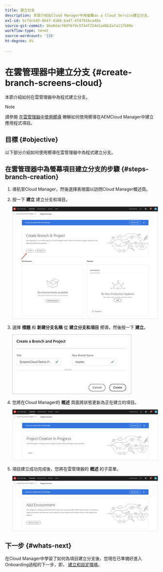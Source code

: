 ```yaml
---
title: 建立分支
description: 本頁介紹在Cloud Manager中為螢幕as a Cloud Service建立分支。
exl-id: bcfdcb45-8547-4160-ba47-4f47916ca48a
source-git-commit: 96a0dacf69f6f9c5744f224d1a48b2afa11fb09e
workflow-type: tm+mt
source-wordcount: '226'
ht-degree: 4%

---
```


# 在雲管理器中建立分支 {#create-branch-screens-cloud}

本節介紹如何在雲管理器中為程式建立分支。

>[!NOTE]
>請參閱 [在雲管理器中使用嚮導](https://experienceleague.adobe.com/docs/experience-manager-cloud-service/onboarding/getting-access/create-application-project/using-the-wizard.html?lang=en) 瞭解如何使用嚮導在AEMCloud Manager中建立應用程式項目。

## 目標 {#objective}

以下部分介紹如何使用嚮導在雲管理器中為程式建立分支。

## 在雲管理器中為螢幕項目建立分支的步驟 {#steps-branch-creation}

1. 導航至Cloud Manager，然後選擇表徵圖以訪問Cloud Manager概述頁。

1. 按一下 **建立** 建立分支和項目。

   ![影像](/help/screens-cloud/assets/onboarding/create-branch1.png)

1. 選擇 **標題** 和 **新建分支名稱** 從 **建立分支和項目** 嚮導，然後按一下 **建立**。

   ![影像](/help/screens-cloud/assets/onboarding/create-branch2.png)

1. 您將在Cloud Manager的 **概述** 頁面將狀態更新為正在建立的項目。

   ![影像](/help/screens-cloud/assets/onboarding/create-branch3.png)

1. 項目建立成功完成後，您將在雲管理器的 **概述** 的子菜單。

   ![影像](/help/screens-cloud/assets/onboarding/create-branch4.png)

## 下一步 {#whats-next}

在Cloud Manager中學習了如何為項目建立分支後，您現在已準備好進入Onboarding過程的下一步，即， [建立和設定環境](/help/screens-cloud/onboarding-screens-cloud/creating-an-environment.md)。
